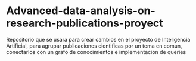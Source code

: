 # Advanced-data-analysis-on-research-publications-proyect
Repositorio que se usara para crear cambios en el proyecto de Inteligencia Artificial, para agrupar publicaciones cientificas por un tema en comun, conectarlos con un grafo de conocimientos e implementacion de queries
